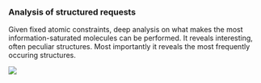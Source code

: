 ### Analysis of structured requests

Given fixed atomic constraints, deep analysis on what makes the most information-saturated molecules can be performed. It reveals interesting, often peculiar structures. Most importantly it reveals the most frequently occuring structures.

![](assets/gifs/revese-engineering.gif)
